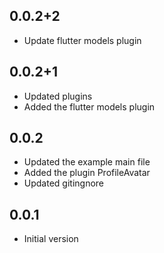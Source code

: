 ## 0.0.2+2

- Update flutter models plugin

## 0.0.2+1

- Updated plugins
- Added the flutter models plugin

## 0.0.2

- Updated the example main file
- Added the plugin ProfileAvatar
- Updated gitingnore

## 0.0.1

- Initial version
